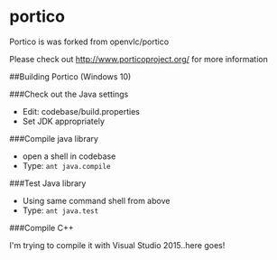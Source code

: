 # portico
Portico is was forked from openvlc/portico

Please check out http://www.porticoproject.org/ for more information

##Building Portico (Windows 10)

###Check out the Java settings
- Edit:  codebase/build.properties
- Set JDK appropriately

###Compile java library
- open a shell in codebase
- Type: `ant java.compile`

###Test Java library
- Using same command shell from above
- Type: `ant java.test`

###Compile C++

I'm trying to compile it with Visual Studio 2015..here goes!
